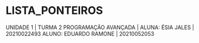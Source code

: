 # LISTA_PONTEIROS 
UNIDADE 1 | TURMA 2 PROGRAMAÇÃO AVANÇADA |
ALUNA: ÉSIA JALES | 20210022493
ALUNO: EDUARDO RAMONE | 20210052053
